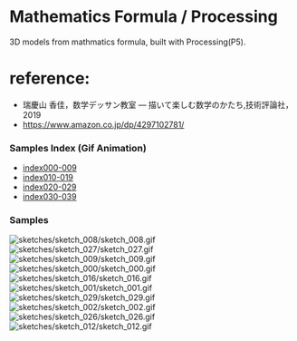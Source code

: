 # Mathematics Formula / Processing

3D models from mathmatics formula, built with Processing(P5).

# reference: 

* 瑞慶山 香佳，数学デッサン教室 ― 描いて楽しむ数学のかたち,技術評論社，2019
* https://www.amazon.co.jp/dp/4297102781/

### Samples Index (Gif Animation)

* [index000-009](index000-009.md)
* [index010-019](index010-019.md)
* [index020-029](index020-029.md)
* [index030-039](index030-039.md)

### Samples

![sketches/sketch_008/sketch_008.gif](sketches/sketch_008/sketch_008.gif)
![sketches/sketch_027/sketch_027.gif](sketches/sketch_027/sketch_027.gif)
![sketches/sketch_009/sketch_009.gif](sketches/sketch_009/sketch_009.gif)
![sketches/sketch_000/sketch_000.gif](sketches/sketch_000/sketch_000.gif)
![sketches/sketch_016/sketch_016.gif](sketches/sketch_016/sketch_016.gif)
![sketches/sketch_001/sketch_001.gif](sketches/sketch_001/sketch_001.gif)
![sketches/sketch_029/sketch_029.gif](sketches/sketch_029/sketch_029.gif)
![sketches/sketch_002/sketch_002.gif](sketches/sketch_002/sketch_002.gif)
![sketches/sketch_026/sketch_026.gif](sketches/sketch_026/sketch_026.gif)
![sketches/sketch_012/sketch_012.gif](sketches/sketch_012/sketch_012.gif)
